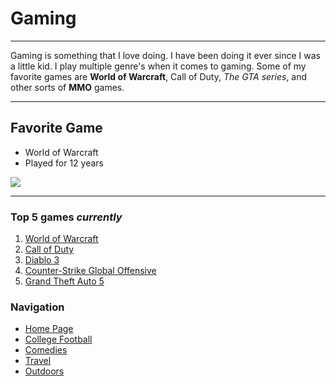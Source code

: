 # Gaming
___
Gaming is something that I love doing. I have been doing it ever since I was a little kid.
I play multiple genre's when it comes to gaming. 
Some of my favorite games are **World of Warcraft**, Call of Duty, *The GTA series*, and other sorts of **MMO** games.

___
## Favorite Game
 - World of Warcraft
  - Played for 12 years
  
  ![](https://upload.wikimedia.org/wikipedia/en/thumb/9/91/WoW_Box_Art1.jpg/220px-WoW_Box_Art1.jpg)
  
---
### Top 5 games *currently*

1. [World of Warcraft](https://worldofwarcraft.com/en-us/)
2. [Call of Duty](https://www.callofduty.com/modernwarfare)
3. [Diablo 3](https://us.diablo3.com/en/)
4. [Counter-Strike Global Offensive](https://blog.counter-strike.net/)
5. [Grand Theft Auto 5](https://www.rockstargames.com/V/restricted-content/agegate/form?redirect=https%3A%2F%2Fwww.rockstargames.com%2FV%2F&options=&locale=en_us)

### Navigation
- [Home Page](https://noahkirsch20.github.io/FinalProject/)
- [College Football](https://github.com/NoahKirsch20/FinalProject/blob/master/Football.md)
- [Comedies](https://github.com/NoahKirsch20/FinalProject/blob/master/Comedy.md)
- [Travel](https://github.com/NoahKirsch20/FinalProject/blob/master/States.md)
- [Outdoors](https://github.com/NoahKirsch20/FinalProject/blob/master/Outdoors.md)
